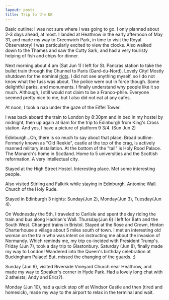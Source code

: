 ```yaml
---
layout: posts
title: Trip to the UK
---
```


Basic outline: I was not sure where I was going to go.  I only planned about 2-3 days ahead, at most.
I landed at Heathrow in the early afternoon of May 31, and made my way to Greenwich Park, in time to visit the Royal Observatory!
I was particularly excited to view the clocks.  Also walked down to the Thames and saw the Cutty Sark, and had a very touristy helping of fish and chips for dinner.

Next morning about 4 am (Sat Jun 1) I left for St. Pancras station to take the bullet train through the Chunnel to Paris (Gard-du-Nord).
Lovely City!  Mostly shutdown for the nominal [riots](https://www.reuters.com/article/us-france-protests/turnout-at-frances-yellow-vest-protest-hits-fresh-low-idUSKCN1T23DX).  I did not see anything myself, so I do not know what the fuss was about.  The police were out in force though.
Some delightful parks, and monuments.  I finally understand why people like it so much.  Although, I still would not claim to be a Franco-phile.  Everyone seemed pretty nice to me, but I also did not eat at any cafes.

At noon, I took a nap under the gaze of the Eiffel Tower.

I was back aboard the train to London by 8:30pm and in bed in my hostel by midnight, then up again at 6am for the trip to Edinburgh from King's Cross station.  And yes, I have a picture of platform 9 3/4. (Sun Jun 2)

Edinburgh...Oh, there is so much to say about that place.  Broad outline: Formerly known as "Old Reekie", castle at the top of the crag, is actively manned military installation.  At the bottom of the "tail" is Holy Rood Palace.  The Monarch's home in Scotland.  Home to 5 universities and the Scottish reformation.  A very intellectual city.

Stayed at the High Street Hostel.  Interesting place.  Met some interesting people.

Also visited Stirling and Falkirk while staying in Edinburgh.  Antonine Wall.  Church of the Holy Rude.

Stayed in Edinburgh 3 nights: Sunday(Jun 2), Monday(Jun 3), Tuesday(Jun 4).

On Wednesday the 5th, I traveled to Carlisle and spent the day riding the train and bus along Hadrian's Wall.
Thursday(Jun 6) I left for Bath and the South West.  Changed trains in Bristol. Stayed at the Rose and Crown, Hinton Charterhouse a village about 5 miles south of town.  I met an interesting old woman on the train who was intent on instructing me about the invasion of Normandy.  Which reminds me, my trip co-incided with President Trump's.
Friday (Jun 7), took a day trip to Glastonbury.
Saturday (Jun 8), finally made my way to London!  Wandered into the Queen's birthday celebration at Buckingham Palace!  But, missed the changing of the guards. ;)

Sunday (Jun 9), visited Riverside Vineyard Church near Heathrow, and made my way to Speaker's corner in Hyde Park.  Had a lovely long chat with 2 atheists; Andy and Eric(?).

Monday (Jun 10), had a quick stop off at Windsor Castle and then (tired and homesick), made my way to the airport to relax in the terminal and wait.

